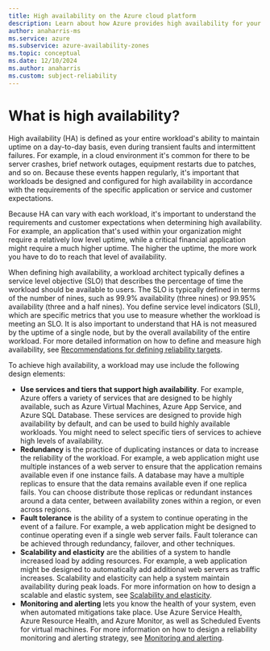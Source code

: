 ```yaml
---
title: High availability on the Azure cloud platform
description: Learn about how Azure provides high availability for your applications and services.
author: anaharris-ms
ms.service: azure
ms.subservice: azure-availability-zones
ms.topic: conceptual
ms.date: 12/10/2024
ms.author: anaharris
ms.custom: subject-reliability
---
```


# What is high availability?

High availability (HA) is defined as your entire workload's ability to maintain uptime on a day-to-day basis, even during transient faults and intermittent failures. For example, in a cloud environment it's common for there to be server crashes, brief network outages, equipment restarts due to patches, and so on. Because these events happen regularly, it's important that workloads be designed and configured for high availability in accordance with the requirements of the specific application or service and customer expectations.  

Because HA can vary with each workload, it's important to understand the requirements and customer expectations when determining high availability. For example, an application that's used within your organization might require a relatively low level uptime, while a critical financial application might require a much higher uptime. The higher the uptime, the more work you have to do to reach that level of availability.

When defining high availability, a workload architect typically defines a service level objective (SLO) that describes the percentage of time the workload should be available to users. The SLO is typically defined in terms of the number of nines, such as 99.9% availability (three nines) or 99.95% availability (three and a half nines). You define service level indicators (SLI), which are specific metrics that you use to measure whether the workload is meeting an SLO. It is also important to understand that HA is not measured by the uptime of a single node, but by the overall availability of the entire workload. For more detailed information on how to define and measure high availability, see [Recommendations for defining reliability targets](/azure/well-architected/reliability/metrics).

To achieve high availability, a workload may use include the following design elements:

 - **Use services and tiers that support high availability**. For example, Azure offers a variety of services that are designed to be highly available, such as Azure Virtual Machines, Azure App Service, and Azure SQL Database. These services are designed to provide high availability by default, and can be used to build highly available workloads. You might need to select specific tiers of services to achieve high levels of availability.
 - **Redundancy** is the practice of duplicating instances or data to increase the reliability of the workload. For example, a web application might use multiple instances of a web server to ensure that the application remains available even if one instance fails. A database may have a multiple replicas to ensure that the data remains available even if one replica fails. You can choose distribute those replicas or redundant instances around a data center, between availability zones within a region, or even across regions.
 - **Fault tolerance** is the ability of a system to continue operating in the event of a failure. For example, a web application might be designed to continue operating even if a single web server fails. Fault tolerance can be achieved through redundancy, failover, and other techniques.
 - **Scalability and elasticity** are the abilities of a system to handle increased load by adding resources. For example, a web application might be designed to automatically add additional web servers as traffic increases. Scalability and elasticity can help a system maintain availability during peak loads. For more information on how to design a scalable and elastic system, see [Scalability and elasticity](/azure/well-architected/reliability/scaling).
 - **Monitoring and alerting** lets you know the health of your system, even when automated mitigations take place. Use Azure Service Health, Azure Resource Health, and Azure Monitor, as well as Scheduled Events for virtual machines. For more information on how to design a reliability monitoring and alerting strategy, see [Monitoring and alerting](/azure/well-architected/reliability/monitoring-alerting-strategy).

 <!-- 
 If you have stringent requirements, HA might also include a multi-region active/active design. This is very costly and complex to implement, but if done well it can result in a very resilient solution. Normally, though, regional failures are considered disasters and are part of your disaster recovery planning.
 -->
 